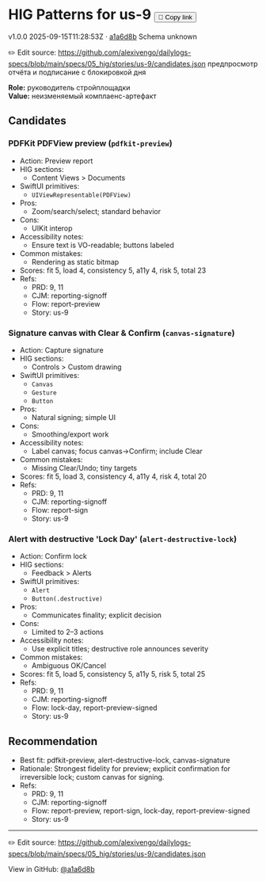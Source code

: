 # HIG Patterns for us-9 <button class="copy-link" aria-label="Copy page link" onclick="window.spechubCopyLink && window.spechubCopyLink()">🔗 Copy link</button>

<p class="badges">
  <span class="badge version">v1.0.0</span>
  <span class="badge build">2025-09-15T11:28:53Z · <a href="https://github.com/alexivengo/dailylogs-specs/commit/a1a6d8b" target="_blank" rel="noopener" class="sha">a1a6d8b</a></span>
  <span class="badge schema unknown">Schema unknown</span>
</p>

✏️ Edit source: https://github.com/alexivengo/dailylogs-specs/blob/main/specs/05_hig/stories/us-9/candidates.json
предпросмотр отчёта и подписание с блокировкой дня

**Role:** руководитель стройплощадки  
**Value:** неизменяемый комплаенс-артефакт

## Candidates
### PDFKit PDFView preview (`pdfkit-preview`)
- Action: Preview report
- HIG sections:
  - Content Views > Documents
- SwiftUI primitives:
  - `UIViewRepresentable(PDFView)`
- Pros:
  - Zoom/search/select; standard behavior
- Cons:
  - UIKit interop
- Accessibility notes:
  - Ensure text is VO-readable; buttons labeled
- Common mistakes:
  - Rendering as static bitmap
- Scores: fit 5, load 4, consistency 5, a11y 4, risk 5, total 23
- Refs:
  - PRD: 9, 11
  - CJM: reporting-signoff
  - Flow: report-preview
  - Story: us-9

### Signature canvas with Clear & Confirm (`canvas-signature`)
- Action: Capture signature
- HIG sections:
  - Controls > Custom drawing
- SwiftUI primitives:
  - `Canvas`
  - `Gesture`
  - `Button`
- Pros:
  - Natural signing; simple UI
- Cons:
  - Smoothing/export work
- Accessibility notes:
  - Label canvas; focus canvas→Confirm; include Clear
- Common mistakes:
  - Missing Clear/Undo; tiny targets
- Scores: fit 5, load 3, consistency 4, a11y 4, risk 4, total 20
- Refs:
  - PRD: 9, 11
  - CJM: reporting-signoff
  - Flow: report-sign
  - Story: us-9

### Alert with destructive 'Lock Day' (`alert-destructive-lock`)
- Action: Confirm lock
- HIG sections:
  - Feedback > Alerts
- SwiftUI primitives:
  - `Alert`
  - `Button(.destructive)`
- Pros:
  - Communicates finality; explicit decision
- Cons:
  - Limited to 2–3 actions
- Accessibility notes:
  - Use explicit titles; destructive role announces severity
- Common mistakes:
  - Ambiguous OK/Cancel
- Scores: fit 5, load 5, consistency 5, a11y 5, risk 5, total 25
- Refs:
  - PRD: 9, 11
  - CJM: reporting-signoff
  - Flow: lock-day, report-preview-signed
  - Story: us-9


## Recommendation
- Best fit: pdfkit-preview, alert-destructive-lock, canvas-signature
- Rationale: Strongest fidelity for preview; explicit confirmation for irreversible lock; custom canvas for signing.
- Refs:
  - PRD: 9, 11
  - CJM: reporting-signoff
  - Flow: report-preview, report-sign, lock-day, report-preview-signed
  - Story: us-9
---
✏️ Edit source: https://github.com/alexivengo/dailylogs-specs/blob/main/specs/05_hig/stories/us-9/candidates.json

<p class="page-meta">
  View in GitHub: <a href="https://github.com/alexivengo/dailylogs-specs/commit/a1a6d8b" target="_blank" rel="noopener">@a1a6d8b</a></p>